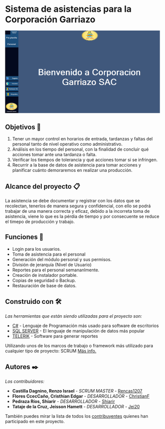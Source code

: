 # Sistema de asistencias para la Corporación Garriazo 

![Design Hero](https://github.com/Rencas1207/repo-prueba/blob/gh-pages/img/design-modificaded.png)

## Objetivos 🚀
1. Tener un mayor control en horarios de entrada, tardanzas y faltas del personal tanto de nivel operativo como administrativo.
2. Análisis en los tiempo del personal, con la finalidad de concluir qué acciones tomar ante una tardanza o falta.
3. Verificar los tiempos de tolerancia y qué acciones tomar si se infringen.
4. Recurrir a la base de datos de asistencia para tomar acciones y planificar cuánto demoraremos en realizar una producción.

## Alcance del proyecto 📋

La asistencia se debe documentar y registrar con los datos que se recolectan, tenerlos de manera segura y confidencial, con ello se podrá trabajar de una manera correcta y
eficaz, debido a la incorreta toma de asistencia, viene lo que es la pérdia de tiempo y por consecuente se reduce el timepo de producción y trabajo.

## Funciones 📌

* Login para los usuarios.
* Toma de asistencia para el personal
* Generación del módulo personal y sus permisos.
* División de jerarquía (Nivel de Usuario)
* Reportes para el personal semananlmente.
* Creación de instalador portable.
* Copias de seguridad o Backup.
* Restauración de base de datos.

## Construido con 🛠️

_Las herramientas que están siendo utilizadas para el proyecto son:_

* [C#](https://docs.microsoft.com/en-us/dotnet/csharp/) - Lenguaje de Programación más usado para software de escritorios
* [SQL SERVER](https://www.microsoft.com/es-es/sql-server/sql-server-downloads) - El lenguaje de manipulación de datos más popular
* [TELERIK](https://www.telerik.com/) - Software para generar reportes 

Utilizando unos de los marcos de trabajo o framework más utilizado para cualquier tipo de proyecto: SCRUM [Más info.](https://www.scrum.org/)

## Autores ✒️

_Los contribuidores:_

* **Castilla Dagnino, Renzo Israel** - *SCRUM MASTER* - [Rencas1207](https://github.com/Rencas1207)
* **Flores CcecCaño, Cristhian Edgar** - *DESARROLLADOR* - [ChristianF](https://github.com/2016196)
* **Pedraza Ríos, Shiarir** - *DESARROLLADOR* - [Shiarir](https://github.com/Shiarir)
* **Tataje de la Cruz, Jeisson Hamett** - *DESARROLLADOR* - [Jei20](https://github.com/Jei20)

También puedes mirar la lista de todos los [contribuyentes](https://github.com/Rencas1207/SistemaDeAsistencias/projects) quíenes han participado en este proyecto. 


